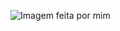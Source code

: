 ![Imagem feita por mim](https://raw.githubusercontent.com/franks-sys/Estacionamento/46c24431d3dc4a1e54f4f61b34b64768b5dc0467/Captura%20de%20tela%202025-07-31%20152422.png)
